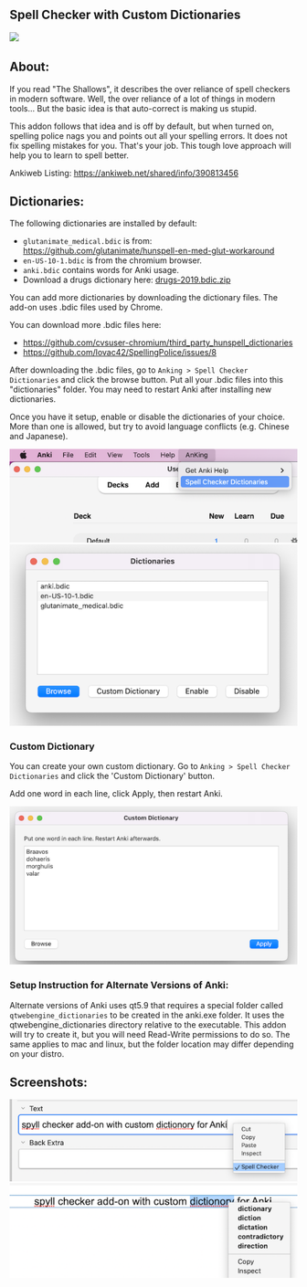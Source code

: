 ## Spell Checker with Custom Dictionaries

<img src="https://github.com/lovac42/SpellingPolice/blob/master/screenshots/intro.png?raw=true">

## About:
If you read "The Shallows", it describes the over reliance of spell checkers in modern software. Well, the over reliance of a lot of things in modern tools... But the basic idea is that auto-correct is making us stupid.

This addon follows that idea and is off by default, but when turned on, spelling police nags you and points out all your spelling errors. It does not fix spelling mistakes for you. That's your job. This tough love approach will help you to learn to spell better.

Ankiweb Listing: https://ankiweb.net/shared/info/390813456

## Dictionaries:

The following dictionaries are installed by default:
- `glutanimate_medical.bdic` is from: https://github.com/glutanimate/hunspell-en-med-glut-workaround
- `en-US-10-1.bdic` is from the chromium browser.
- `anki.bdic` contains words for Anki usage.
- Download a drugs dictionary here: [drugs-2019.bdic.zip](https://github.com/AnKing-Memberships/spell-checker-addon/files/10060926/drugs-2019.bdic.zip)


You can add more dictionaries by downloading the dictionary files. The add-on uses .bdic files used by Chrome.

You can download more .bdic files here:
- https://github.com/cvsuser-chromium/third_party_hunspell_dictionaries 
- https://github.com/lovac42/SpellingPolice/issues/8

After downloading the .bdic files, go to `Anking > Spell Checker Dictionaries` and click the browse button. Put all your .bdic files into this "dictionaries" folder. You may need to restart Anki after installing new dictionaries.

Once you have it setup, enable or disable the dictionaries of your choice. More than one is allowed, but try to avoid language conflicts (e.g. Chinese and Japanese).

<img src="https://github.com/AnKing-Memberships/spell-checker-addon/blob/master/screenshots/setup.png?raw=true">  

<img src="https://github.com/AnKing-Memberships/spell-checker-addon/blob/master/screenshots/dictionaries.png?raw=true">  

### Custom Dictionary

You can create your own custom dictionary. Go to `Anking > Spell Checker Dictionaries` and click the 'Custom Dictionary' button. 

Add one word in each line, click Apply, then restart Anki.

<img src="https://github.com/AnKing-Memberships/spell-checker-addon/blob/master/screenshots/custom_dictionary.png?raw=true"> 


### Setup Instruction for Alternate Versions of Anki:
Alternate versions of Anki uses qt5.9 that requires a special folder called `qtwebengine_dictionaries` to be created in the anki.exe folder. It uses the qtwebengine_dictionaries directory relative to the executable. This addon will try to create it, but you will need Read-Write permissions to do so. The same applies to mac and linux, but the folder location may differ depending on your distro.


## Screenshots:

<img src="https://github.com/AnKing-Memberships/spell-checker-addon/blob/master/screenshots/editor.png?raw=true">  

<img src="https://github.com/AnKing-Memberships/spell-checker-addon/blob/master/screenshots/review.png?raw=true">  

